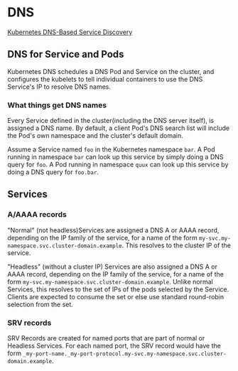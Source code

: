 # DNS

[Kubernetes DNS-Based Service Discovery](https://github.com/kubernetes/dns/blob/master/docs/specification.md)

## DNS for Service and Pods

Kubernetes DNS schedules a DNS Pod and Service on the cluster, and configures the kubelets to tell individual containers to use the DNS Service's IP to resolve DNS names.

### What things get DNS names

Every Service defined in the cluster(including the DNS server itself), is assigned a DNS name. By default, a client Pod's DNS search list will include the Pod's own namespace and the cluster's default domain.

Assume a Service named `foo` in the Kubernetes namespace `bar`. A Pod running in namespace `bar` can look up this service by simply doing a DNS query for `foo`. A Pod running in namespace `quux` can look up this service by doing a DNS query for `foo.bar`.

## Services

### A/AAAA records

"Normal" (not headless)Services are assigned a DNS A or AAAA record, depending on the IP family of the service, for a name of the form `my-svc.my-namespace.svc.cluster-domain.example`. This resolves to the cluster IP of the service.

"Headless" (without a cluster IP) Services are also assigned a DNS A or AAAA record, depending on the IP family of the service, for a name of the form `my-svc.my-namespace.svc.cluster-domain.example`. Unlike normal Services, this resolves to the set of IPs of the pods selected by the Service. Clients are expected to consume the set or else use standard round-robin selection from the set.

### SRV records

SRV Records are created for named ports that are part of normal or Headless Services. For each named port, the SRV record would have the form `_my-port-name._my-port-protocol.my-svc.my-namespace.svc.cluster-domain.example`.